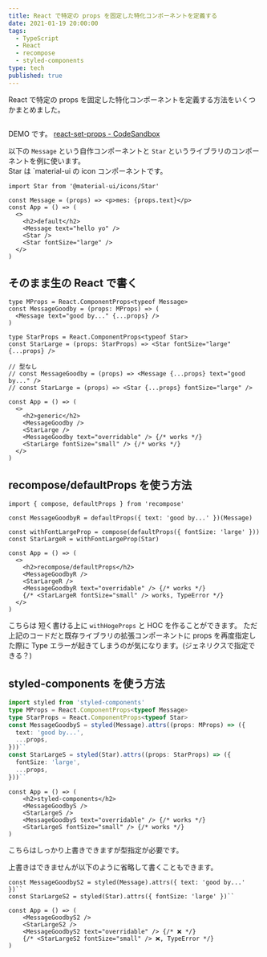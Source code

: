 ```yaml
---
title: React で特定の props を固定した特化コンポーネントを定義する
date: 2021-01-19 20:00:00
tags:
  - TypeScript
  - React
  - recompose
  - styled-components
type: tech
published: true
---
```


React で特定の props を固定した特化コンポーネントを定義する方法をいくつかまとめました。

```toc

```

DEMO です。
[react\-set\-props \- CodeSandbox](https://codesandbox.io/s/react-set-props-w690b)

以下の `Message` という自作コンポーネントと `Star` というライブラリのコンポーネントを例に使います。  
Star は `material-ui の icon コンポーネントです。

```tsx
import Star from '@material-ui/icons/Star'

const Message = (props) => <p>mes: {props.text}</p>
const App = () => (
  <>
    <h2>default</h2>
    <Message text="hello yo" />
    <Star />
    <Star fontSize="large" />
  </>
)
```

## そのまま生の React で書く

```tsx
type MProps = React.ComponentProps<typeof Message>
const MessageGoodby = (props: MProps) => (
  <Message text="good by..." {...props} />
)

type StarProps = React.ComponentProps<typeof Star>
const StarLarge = (props: StarProps) => <Star fontSize="large" {...props} />

// 型なし
// const MessageGoodby = (props) => <Message {...props} text="good by..." />
// const StarLarge = (props) => <Star {...props} fontSize="large" />
```

```tsx
const App = () => (
  <>
    <h2>generic</h2>
    <MessageGoodby />
    <StarLarge />
    <MessageGoodby text="overridable" /> {/* works */}
    <StarLarge fontSize="small" /> {/* works */}
  </>
)
```

## recompose/defaultProps を使う方法

```tsx
import { compose, defaultProps } from 'recompose'

const MessageGoodbyR = defaultProps({ text: 'good by...' })(Message)

const withFontLargeProp = compose(defaultProps({ fontSize: 'large' }))
const StarLargeR = withFontLargeProp(Star)
```

```tsx
const App = () => (
  <>
    <h2>recompose/defaultProps</h2>
    <MessageGoodbyR />
    <StarLargeR />
    <MessageGoodbyR text="overridable" /> {/* works */}
    {/* <StarLargeR fontSize="small" /> works, TypeError */}
  </>
)
```

こちらは 短く書ける上に `withHogeProps` と HOC を作ることができます。
ただ上記のコードだと既存ライブラリの拡張コンポーネントに props を再度指定した際に Type エラーが起きてしまうのが気になります。(ジェネリクスで指定できる？)

## styled-components を使う方法

```ts
import styled from 'styled-components'
type MProps = React.ComponentProps<typeof Message>
type StarProps = React.ComponentProps<typeof Star>
const MessageGoodbyS = styled(Message).attrs((props: MProps) => ({
  text: 'good by...',
  ...props,
}))``
const StarLargeS = styled(Star).attrs((props: StarProps) => ({
  fontSize: 'large',
  ...props,
}))``
```

```tsx
const App = () => (
    <h2>styled-components</h2>
    <MessageGoodbyS />
    <StarLargeS />
    <MessageGoodbyS text="overridable" /> {/* works */}
    <StarLargeS fontSize="small" /> {/* works */}
)
```

こちらはしっかり上書きできますが型指定が必要です。

上書きはできませんが以下のように省略して書くこともできます。

```tsx
const MessageGoodbyS2 = styled(Message).attrs({ text: 'good by...' })``
const StarLargeS2 = styled(Star).attrs({ fontSize: 'large' })``

const App = () => (
    <MessageGoodbyS2 />
    <StarLargeS2 />
    <MessageGoodbyS2 text="overridable" /> {/* ❌ */}
    {/* <StarLargeS2 fontSize="small" /> ❌, TypeError */}
)
```
